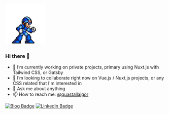 <img src="https://github.com/guastallaigor/guastallaigor/raw/master/megaman.gif" width="128px">

### Hi there 👋

- 🔭 I’m currently working on private projects, primary using Nuxt.js with Tailwind CSS, or Gatsby
- 👯 I’m looking to collaborate right now on Vue.js / Nuxt.js projects, or any CSS related that I'm interested in
- 💬 Ask me about anything
- 📫 How to reach me: [@guastallaigor](https://twitter.com/guastallaigor)

[![Blog Badge](https://img.shields.io/badge/blog-guastallaigor-orange)](https://guastallaigor.netlify.app)
[![Linkedin Badge](https://img.shields.io/badge/-LinkedIn-blue?style=flat-square&logo=Linkedin&logoColor=white&link=https://www.linkedin.com/in/guastallaigor)](https://www.linkedin.com/in/guastallaigor)
